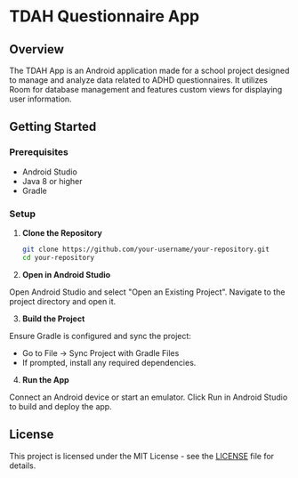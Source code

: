 # TDAH Questionnaire App

## Overview

The TDAH App is an Android application made for a school project designed to manage and analyze data related to ADHD questionnaires. It utilizes Room for database management and features custom views for displaying user information.

## Getting Started

### Prerequisites

- Android Studio
- Java 8 or higher
- Gradle

### Setup

1. **Clone the Repository**

   ```bash
   git clone https://github.com/your-username/your-repository.git
   cd your-repository
2. **Open in Android Studio**

Open Android Studio and select "Open an Existing Project". Navigate to the project directory and open it.

3. **Build the Project**

Ensure Gradle is configured and sync the project:

- Go to File -> Sync Project with Gradle Files
- If prompted, install any required dependencies.
4. **Run the App**

Connect an Android device or start an emulator.
Click Run in Android Studio to build and deploy the app.

## License
This project is licensed under the MIT License - see the [LICENSE](LICENSE) file for details.
